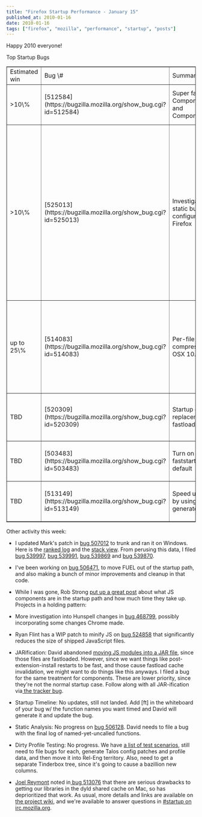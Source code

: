 ```yaml
---
title: "Firefox Startup Performance - January 15"
published_at: 2010-01-16
date: 2010-01-16
tags: ["firefox", "mozilla", "performance", "startup", "posts"]
---
```

Happy 2010 everyone!

Top Startup Bugs
<!-- table\#ts \{ border: 1px solid silver; \} -->
<table id="ts" border="1" cellspacing="0" cellpadding="2">
<tbody>
<tr>
<td class="s0">Estimated win</td>
<td class="s1">Bug \#</td>
<td class="s1">Summary</td>
<td class="s1">Owner</td>
<td class="s1">Status</td>
<td class="s1">Notes</td>
</tr>
<tr>
<td class="s2">>10\%</td>
<td class="s3">[512584](https://bugzilla.mozilla.org/show_bug.cgi?id=512584)</td>
<td class="s4">Super fast paths for Components.classes and Components.interfaces</td>
<td class="s4">Taras Glek</td>
<td class="s4">in progress</td>
<td>Taras is traveling, says he'll close it out when he returns.</td>
</tr>
<tr>
<td class="s2">>10\%</td>
<td class="s3">[525013](https://bugzilla.mozilla.org/show_bug.cgi?id=525013)</td>
<td class="s4">Investigate a more static build configuration of Firefox</td>
<td class="s4">Joel Reymont</td>
<td class="s4">in progress</td>
<td class="s4">Lots of progress! Joel has a patch for Mac and Linux working on the tryserver, and numbers to confirm a partial static build gets ~8\% improvement on Mac, with no compat problems. Zach added a bunch of number crunching to validate Joel's numbers. On the Windows front, Taras has a patch in progress now.</td>
</tr>
<tr>
<td class="s2">up to 25\%</td>
<td class="s3">[514083](https://bugzilla.mozilla.org/show_bug.cgi?id=514083)</td>
<td class="s4">Per-file HFS+ compression on Mac OSX 10.6</td>
<td class="s4">Joel Reymont</td>
<td class="s4">in progress</td>
<td class="s4">Conclusion is that we need to make this happen via the installer, as well as the updater, since modifying files results in decompression. Need to find an owner for this still.</td>
</tr>
<tr>
<td class="s2">TBD</td>
<td class="s3">[520309](https://bugzilla.mozilla.org/show_bug.cgi?id=520309)</td>
<td class="s4">Startup cache: replacement for fastload cache</td>
<td class="s4">Ben Hsieh</td>
<td class="s4">in progress</td>
<td class="s4">Ben is looking into a perf regression that arose after some major changes.</td>
</tr>
<tr>
<td class="s2">TBD</td>
<td class="s3">[503483](https://bugzilla.mozilla.org/show_bug.cgi?id=503483)</td>
<td class="s4">Turn on --enable-faststart for Firefox by default</td>
<td class="s4">Dietrich</td>
<td class="s4">needs testing</td>
<td class="s4">No update, need to test still. Maybe just push on Windows here.</td>
</tr>
<tr>
<td class="s2">TBD</td>
<td class="s3">[513149](https://bugzilla.mozilla.org/show_bug.cgi?id=513149)</td>
<td class="s4">Speed up CSS parsing by using a machine generated lexer</td>
<td class="s4">Zack Weinberg</td>
<td class="s4">Zack's blocked on other work</td>
<td class="s4">No update.Taras says about 6\% of startup spent parsing CSS.</td>
</tr>
</tbody>
</table>
Other activity this week:

*   I updated Mark's patch in [bug 507012](https://bugzilla.mozilla.org/show_bug.cgi?id=507012) to trunk and ran it on Windows. Here is the [ranked log](http://spreadsheets.google.com/pub?key=t98ryMyoZx3Su0Pw7wz0anQ&output=html) and the [stack view](http://people.mozilla.org/~dietrich/startup-js-win.txt). From perusing this data, I filed [bug 539997](https://bugzilla.mozilla.org/show_bug.cgi?id=539997), [bug 539991](https://bugzilla.mozilla.org/show_bug.cgi?id=539991), [bug 539869](https://bugzilla.mozilla.org/show_bug.cgi?id=539869) and [bug 539870](https://bugzilla.mozilla.org/show_bug.cgi?id=539870).
*   I've been working on [bug 506471](https://bugzilla.mozilla.org/show_bug.cgi?id=506471), to move FUEL out of the startup path, and also making a bunch of minor improvements and cleanup in that code.
*   While I was gone, Rob Strong [put up a great post](http://blog.mozilla.com/rstrong/2009/12/23/firefox-javascript-component-startup-costs/) about what JS components are in the startup path and how much time they take up.
Projects in a holding pattern:

*   More investigation into Hunspell changes in [bug  468799](https://bugzilla.mozilla.org/show_bug.cgi?id=468779), possibly incorporating some changes Chrome made.
*   Ryan Flint has a WIP patch to minify JS on [bug  524858](https://bugzilla.mozilla.org/show_bug.cgi?id=524858) that significantly reduces the size of shipped JavaScript  files.
*   JARification: David abandoned [moving JS          modules into a JAR file](https://bugzilla.mozilla.org/show_bug.cgi?id=509755), since those files are fastloaded.         However, since we want things like post-extension-install  restarts  to   be     fast, and those cause fastload cache invalidation,  we might   want  to   do   things like this anyways. I filed a bug for  the same   treatment  for     components. These are lower priority,  since they're   not the  normal     startup case. Follow along with all  JAR-ification   via[ the         tracker  bug](https://bugzilla.mozilla.org/show_bug.cgi?id=513027).
*   Startup Timeline: No updates, still not landed. Add [ft] in the        whiteboard of your bug w/ the function names you want timed and David        will generate it and update the bug.
*   Static Analysis: No progress on [bug        506128](https://bugzilla.mozilla.org/show_bug.cgi?id=506128).  David needs to file a bug with the final log of        named-yet-uncalled  functions.
*   Dirty Profile Testing: No progress. We have [a list of test scenarios](https://wiki.mozilla.org/Firefox/Sprints/Startup_Time_Improvements\#Test_Coverage), still need to file        bugs  for each, generate Talos config patches and profile data, and    then     move  it into Rel-Eng territory. Also, need to get a separate       Tinderbox  tree,  since it's going to cause a bazillion new  columns.
*   [Joel        Reymont](http://wagerlabs.com/) noted in[ bug        513076](https://bugzilla.mozilla.org/show_bug.cgi?id=513076) that there are serious drawbacks to getting our libraries  in       the dyld  shared cache on Mac, so has deprioritized that work.
As usual, more details and links are  available on [the       project wiki](https://wiki.mozilla.org/Firefox/Projects/Startup_Time_Improvements), and we're available to answer questions in [\#startup on irc.mozilla.org](irc://irc.mozilla.org/\#startup).